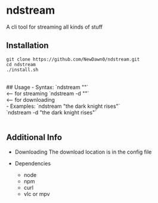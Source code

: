 # ndstream
A cli tool for streaming all kinds of stuff
 </br>

## Installation
```
git clone https://github.com/NewDawn0/ndstream.git
cd ndstream
./install.sh
```
</br>
## Usage
- Syntax:
  `ndstream "<what you want to watch>"`</br>      <-- for streaming
   `ndstream -d "<what you want to watch>"`</br>   <-- for downloading
  </br>
- Examples:
  `ndstream "the dark knight rises"` </br>
  `ndstream -d "the dark knight rises"` </br>
   </br>
  
## Additional Info
- Downloading
  The download location is in the config file

- Dependencies
  - node
  - npm
  - curl
  - vlc or mpv
